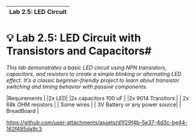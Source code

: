 |                              Lab 2.5: LED Circuit                           |
| :------------------------------------------------------------------------: |

# 💡 Lab 2.5: LED Circuit with Transistors and Capacitors#
*This lab demonstrates a basic LED circuit using NPN transistors, capacitors, and resistors to create a simple blinking or alternating LED effect. It's a classic beginner-friendly project to learn about transistor switching and timing behavior with passive components.*


|Requirements |
|2x LED|
|2x capacitors 100 uF |
|2x 9014 Transitors |
| 2x 68k OHM resistors |
| Some wires |
| 3V Battery or any power source| 
| BreadBoard |


https://github.com/user-attachments/assets/d1f29f4b-5e37-4d3c-be44-162f485da9c3

